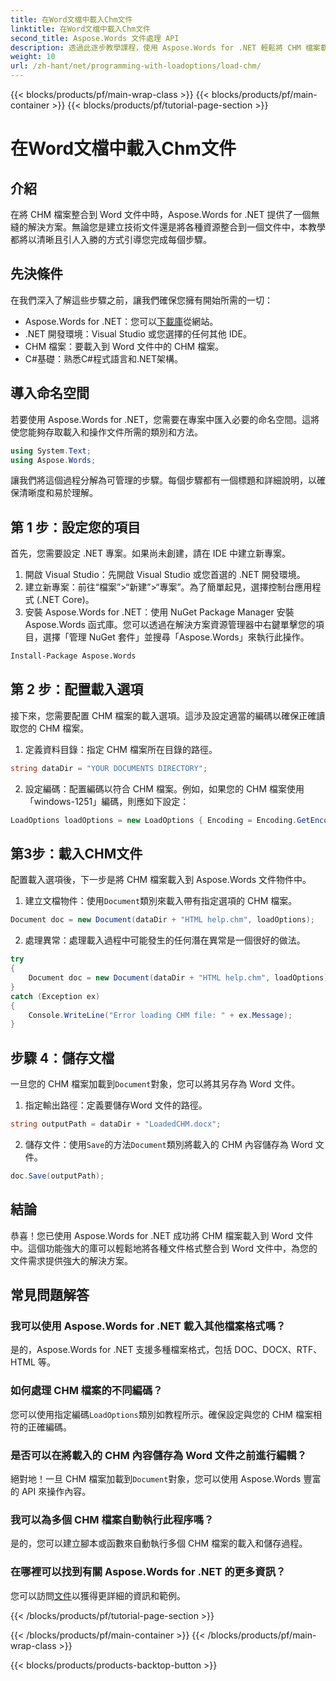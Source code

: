 ```yaml
---
title: 在Word文檔中載入Chm文件
linktitle: 在Word文檔中載入Chm文件
second_title: Aspose.Words 文件處理 API
description: 透過此逐步教學課程，使用 Aspose.Words for .NET 輕鬆將 CHM 檔案載入到 Word 文件中。非常適合整合您的技術文件。
weight: 10
url: /zh-hant/net/programming-with-loadoptions/load-chm/
---
```


{{< blocks/products/pf/main-wrap-class >}}
{{< blocks/products/pf/main-container >}}
{{< blocks/products/pf/tutorial-page-section >}}

# 在Word文檔中載入Chm文件

## 介紹

在將 CHM 檔案整合到 Word 文件中時，Aspose.Words for .NET 提供了一個無縫的解決方案。無論您是建立技術文件還是將各種資源整合到一個文件中，本教學都將以清晰且引人入勝的方式引導您完成每個步驟。

## 先決條件

在我們深入了解這些步驟之前，讓我們確保您擁有開始所需的一切：
-  Aspose.Words for .NET：您可以[下載庫](https://releases.aspose.com/words/net/)從網站。
- .NET 開發環境：Visual Studio 或您選擇的任何其他 IDE。
- CHM 檔案：要載入到 Word 文件中的 CHM 檔案。
- C#基礎：熟悉C#程式語言和.NET架構。

## 導入命名空間

若要使用 Aspose.Words for .NET，您需要在專案中匯入必要的命名空間。這將使您能夠存取載入和操作文件所需的類別和方法。

```csharp
using System.Text;
using Aspose.Words;
```

讓我們將這個過程分解為可管理的步驟。每個步驟都有一個標題和詳細說明，以確保清晰度和易於理解。

## 第 1 步：設定您的項目

首先，您需要設定 .NET 專案。如果尚未創建，請在 IDE 中建立新專案。

1. 開啟 Visual Studio：先開啟 Visual Studio 或您首選的 .NET 開發環境。
2. 建立新專案：前往“檔案”>“新建”>“專案”。為了簡單起見，選擇控制台應用程式 (.NET Core)。
3. 安裝 Aspose.Words for .NET：使用 NuGet Package Manager 安裝 Aspose.Words 函式庫。您可以透過在解決方案資源管理器中右鍵單擊您的項目，選擇「管理 NuGet 套件」並搜尋「Aspose.Words」來執行此操作。

```bash
Install-Package Aspose.Words
```

## 第 2 步：配置載入選項

接下來，您需要配置 CHM 檔案的載入選項。這涉及設定適當的編碼以確保正確讀取您的 CHM 檔案。

1. 定義資料目錄：指定 CHM 檔案所在目錄的路徑。

```csharp
string dataDir = "YOUR DOCUMENTS DIRECTORY";
```

2. 設定編碼：配置編碼以符合 CHM 檔案。例如，如果您的 CHM 檔案使用「windows-1251」編碼，則應如下設定：

```csharp
LoadOptions loadOptions = new LoadOptions { Encoding = Encoding.GetEncoding("windows-1251") };
```

## 第3步：載入CHM文件

配置載入選項後，下一步是將 CHM 檔案載入到 Aspose.Words 文件物件中。

1. 建立文檔物件：使用`Document`類別來載入帶有指定選項的 CHM 檔案。

```csharp
Document doc = new Document(dataDir + "HTML help.chm", loadOptions);
```

2. 處理異常：處理載入過程中可能發生的任何潛在異常是一個很好的做法。

```csharp
try
{
    Document doc = new Document(dataDir + "HTML help.chm", loadOptions);
}
catch (Exception ex)
{
    Console.WriteLine("Error loading CHM file: " + ex.Message);
}
```

## 步驟 4：儲存文檔

一旦您的 CHM 檔案加載到`Document`對象，您可以將其另存為 Word 文件。

1. 指定輸出路徑：定義要儲存Word 文件的路徑。

```csharp
string outputPath = dataDir + "LoadedCHM.docx";
```

2. 儲存文件：使用`Save`的方法`Document`類別將載入的 CHM 內容儲存為 Word 文件。

```csharp
doc.Save(outputPath);
```

## 結論

恭喜！您已使用 Aspose.Words for .NET 成功將 CHM 檔案載入到 Word 文件中。這個功能強大的庫可以輕鬆地將各種文件格式整合到 Word 文件中，為您的文件需求提供強大的解決方案。

## 常見問題解答

### 我可以使用 Aspose.Words for .NET 載入其他檔案格式嗎？

是的，Aspose.Words for .NET 支援多種檔案格式，包括 DOC、DOCX、RTF、HTML 等。

### 如何處理 CHM 檔案的不同編碼？

您可以使用指定編碼`LoadOptions`類別如教程所示。確保設定與您的 CHM 檔案相符的正確編碼。

### 是否可以在將載入的 CHM 內容儲存為 Word 文件之前進行編輯？

絕對地！一旦 CHM 檔案加載到`Document`對象，您可以使用 Aspose.Words 豐富的 API 來操作內容。

### 我可以為多個 CHM 檔案自動執行此程序嗎？

是的，您可以建立腳本或函數來自動執行多個 CHM 檔案的載入和儲存過程。

### 在哪裡可以找到有關 Aspose.Words for .NET 的更多資訊？

您可以訪問[文件](https://reference.aspose.com/words/net/)以獲得更詳細的資訊和範例。

{{< /blocks/products/pf/tutorial-page-section >}}

{{< /blocks/products/pf/main-container >}}
{{< /blocks/products/pf/main-wrap-class >}}

{{< blocks/products/products-backtop-button >}}
